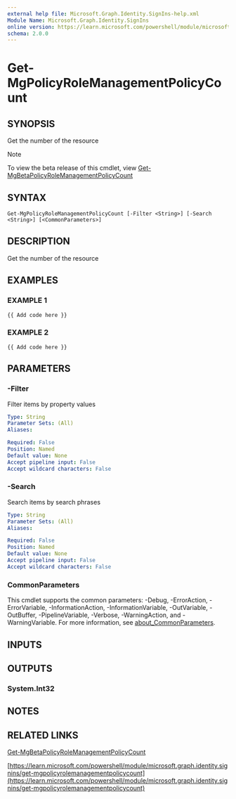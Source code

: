 ```yaml
---
external help file: Microsoft.Graph.Identity.SignIns-help.xml
Module Name: Microsoft.Graph.Identity.SignIns
online version: https://learn.microsoft.com/powershell/module/microsoft.graph.identity.signins/get-mgpolicyrolemanagementpolicycount
schema: 2.0.0
---
```


# Get-MgPolicyRoleManagementPolicyCount

## SYNOPSIS
Get the number of the resource

> [!NOTE]
> To view the beta release of this cmdlet, view [Get-MgBetaPolicyRoleManagementPolicyCount](/powershell/module/Microsoft.Graph.Beta.Identity.SignIns/Get-MgBetaPolicyRoleManagementPolicyCount?view=graph-powershell-beta)

## SYNTAX

```
Get-MgPolicyRoleManagementPolicyCount [-Filter <String>] [-Search <String>] [<CommonParameters>]
```

## DESCRIPTION
Get the number of the resource

## EXAMPLES

### EXAMPLE 1
```
{{ Add code here }}
```

### EXAMPLE 2
```
{{ Add code here }}
```

## PARAMETERS

### -Filter
Filter items by property values

```yaml
Type: String
Parameter Sets: (All)
Aliases:

Required: False
Position: Named
Default value: None
Accept pipeline input: False
Accept wildcard characters: False
```

### -Search
Search items by search phrases

```yaml
Type: String
Parameter Sets: (All)
Aliases:

Required: False
Position: Named
Default value: None
Accept pipeline input: False
Accept wildcard characters: False
```

### CommonParameters
This cmdlet supports the common parameters: -Debug, -ErrorAction, -ErrorVariable, -InformationAction, -InformationVariable, -OutVariable, -OutBuffer, -PipelineVariable, -Verbose, -WarningAction, and -WarningVariable. For more information, see [about_CommonParameters](http://go.microsoft.com/fwlink/?LinkID=113216).

## INPUTS

## OUTPUTS

### System.Int32
## NOTES

## RELATED LINKS
[Get-MgBetaPolicyRoleManagementPolicyCount](/powershell/module/Microsoft.Graph.Beta.Identity.SignIns/Get-MgBetaPolicyRoleManagementPolicyCount?view=graph-powershell-beta)

[https://learn.microsoft.com/powershell/module/microsoft.graph.identity.signins/get-mgpolicyrolemanagementpolicycount](https://learn.microsoft.com/powershell/module/microsoft.graph.identity.signins/get-mgpolicyrolemanagementpolicycount)

